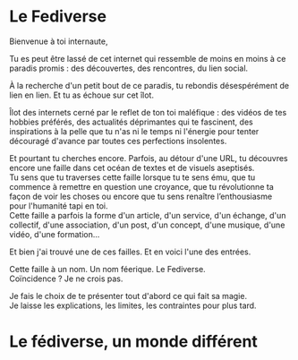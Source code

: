 # Le Fediverse





Bienvenue à toi internaute,

Tu es peut être lassé de cet internet qui ressemble de moins en moins à ce paradis promis : des découvertes, des rencontres, du lien social.

À la recherche d'un petit bout de ce paradis, tu rebondis désespérément de lien en lien. Et tu as échoue sur cet îlot.

Îlot des internets cerné par le reflet de ton toi maléfique : des vidéos de tes hobbies préférés, des actualités déprimantes qui te fascinent, des inspirations à la pelle que tu n'as ni le temps ni l'énergie pour tenter découragé d'avance par toutes ces perfections insolentes.

Et pourtant tu cherches encore. Parfois, au détour d'une URL, tu découvres encore une faille dans cet océan de textes et de visuels aseptisés.  
Tu sens que tu traverses cette faille lorsque tu te sens ému, que tu commence à remettre en question une croyance, que tu révolutionne ta façon de voir les choses ou encore que tu sens renaître l’enthousiasme pour l'humanité tapi en toi.  
Cette faille a parfois la forme d'un article, d'un service, d'un échange, d'un collectif, d'une association, d'un post, d'un concept, d'une musique, d'une vidéo, d'une formation...

Et bien j'ai trouvé une de ces failles. Et en voici l'une des entrées.

Cette faille à un nom. Un nom féerique. Le Fediverse.   
Coïncidence ? Je ne crois pas.

Je fais le choix de te présenter tout d'abord ce qui fait sa magie.  
Je laisse les explications, les limites, les contraintes pour plus tard.  


# Le fédiverse, un monde différent


